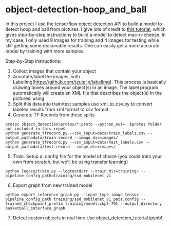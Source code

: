 # object-detection-hoop_and_ball
In this project I use the <a href='https://github.com/tensorflow/models/tree/master/research/object_detection'>tensorflow object detection API</a> to build a model to detect hoop and ball from pictures. I give lots of credit to <a href='https://pythonprogramming.net/introduction-use-tensorflow-object-detection-api-tutorial/'>this tutorial</a>, which gives step-by-step instructions to build a model to detect mac-n-cheese. In my case, I only used 9 images for training and 4 images for testing while still getting some reasonable results. One can easily get a more accurate model by training with more samples.

Step-by-Step instructions:

1. Collect images that contain your object
2. Annotate/label the images, with LabelImg(https://github.com/tzutalin/labelImg). This process is basically drawing boxes around your object(s) in an image. The label program automatically will create an XML file that describes the object(s) in the pictures.
  using 
3. Split this data into train/test samples
use xml_to_csv.py to convert labeled results from xml format to csv format.
4. Generate TF Records from these splits
``` 
protoc object_detection/protos/*.proto --python_out=. $protos folder not included in this repo$
python generate_tfrecord.py --csv_input=data/train_labels.csv --output_path=data/train.record --image_dir=images/
python generate_tfrecord.py --csv_input=data/test_labels.csv --output_path=data/test.record --image_dir=images/
```
5. Train. Setup a .config file for the model of choice (you could train your own from scratch, but we'll be using transfer learning)
```
python legacy/train.py --logtostderr --train_dir=training/ --pipeline_config_path=training/ssd_mobilenet_v1
```
6. Export graph from new trained model
```
python export_inference_graph.py --input_type image_tensor --pipeline_config_path training/ssd_mobilenet_v1_pets.config --trained_checkpoint_prefix training/model.ckpt-791 --output_directory basketball_interface_graph
```
7. Detect custom objects in real time
Use object_detection_tutorial.ipynb!
